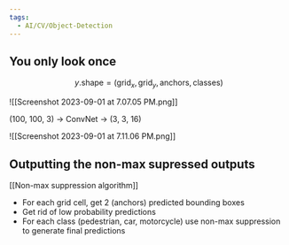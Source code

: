 ```yaml
---
tags:
  - AI/CV/Object-Detection
---
```


## You only look once

$$
y.\text{shape} = (\text{grid}_{x}, \text{grid}_{y}, \text{anchors}, \text{classes})
$$

![[Screenshot 2023-09-01 at 7.07.05 PM.png]]

(100, 100, 3) -> ConvNet -> (3, 3, 16)

![[Screenshot 2023-09-01 at 7.11.06 PM.png]]

## Outputting the non-max supressed outputs
[[Non-max suppression algorithm]]

- For each grid cell, get 2 (anchors) predicted bounding boxes
- Get rid of low probability predictions
- For each class (pedestrian, car, motorcycle) use non-max suppression to generate final predictions


